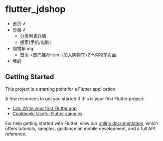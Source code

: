 # flutter_jdshop

- 首页 √ 
- 分类 √ 
    - 分类列表详情
    - 搜索(手机/电脑)
- 购物车 ing
    - 首页->热门推荐item->加入购物车x2->购物车页面
- 我的

## Getting Started

This project is a starting point for a Flutter application.

A few resources to get you started if this is your first Flutter project:

- [Lab: Write your first Flutter app](https://flutter.dev/docs/get-started/codelab)
- [Cookbook: Useful Flutter samples](https://flutter.dev/docs/cookbook)

For help getting started with Flutter, view our
[online documentation](https://flutter.dev/docs), which offers tutorials,
samples, guidance on mobile development, and a full API reference.
